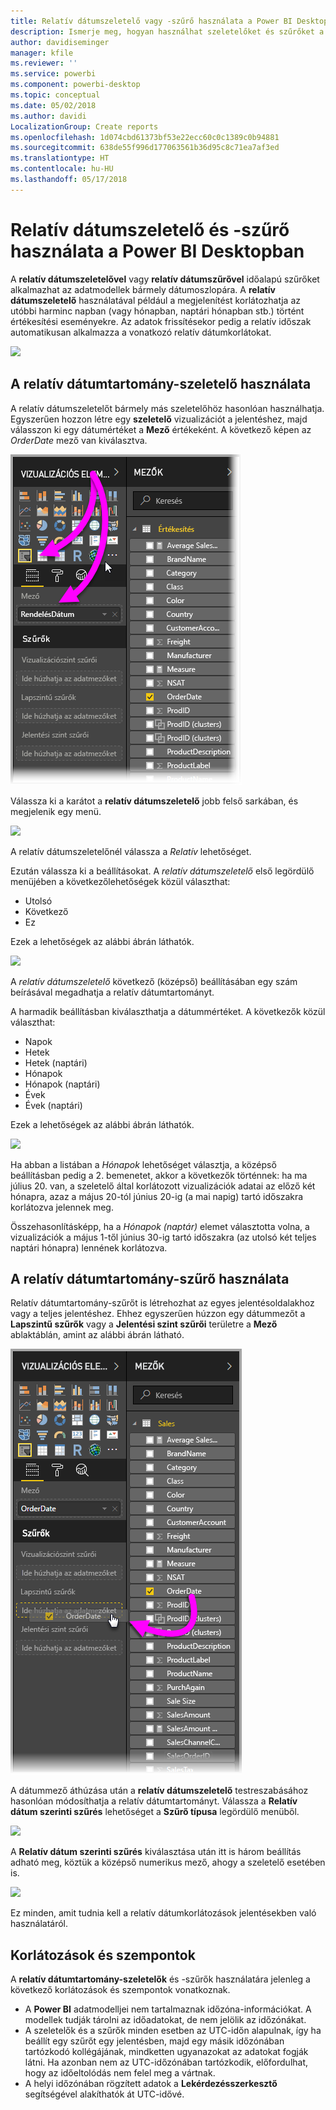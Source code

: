 ```yaml
---
title: Relatív dátumszeletelő vagy -szűrő használata a Power BI Desktopban
description: Ismerje meg, hogyan használhat szeletelőket és szűrőket a relatív dátumtartományok korlátozására a Power BI Desktopban.
author: davidiseminger
manager: kfile
ms.reviewer: ''
ms.service: powerbi
ms.component: powerbi-desktop
ms.topic: conceptual
ms.date: 05/02/2018
ms.author: davidi
LocalizationGroup: Create reports
ms.openlocfilehash: 1d074cbd61373bf53e22ecc60c0c1389c0b94881
ms.sourcegitcommit: 638de55f996d177063561b36d95c8c71ea7af3ed
ms.translationtype: HT
ms.contentlocale: hu-HU
ms.lasthandoff: 05/17/2018
---
```

# <a name="use-a-relative-date-slicer-and-filter-in-power-bi-desktop"></a>Relatív dátumszeletelő és -szűrő használata a Power BI Desktopban
A **relatív dátumszeletelővel** vagy **relatív dátumszűrővel** időalapú szűrőket alkalmazhat az adatmodellek bármely dátumoszlopára. A **relatív dátumszeletelő** használatával például a megjelenítést korlátozhatja az utóbbi harminc napban (vagy hónapban, naptári hónapban stb.) történt értékesítési eseményekre. Az adatok frissítésekor pedig a relatív időszak automatikusan alkalmazza a vonatkozó relatív dátumkorlátokat.

![](media/desktop-slicer-filter-date-range/relative-date-range-slicer-filter_01.png)

## <a name="using-the-relative-date-range-slicer"></a>A relatív dátumtartomány-szeletelő használata
A relatív dátumszeletelőt bármely más szeletelőhöz hasonlóan használhatja. Egyszerűen hozzon létre egy **szeletelő** vizualizációt a jelentéshez, majd válasszon ki egy dátumértéket a **Mező** értékeként. A következő képen az *OrderDate* mező van kiválasztva.

![](media/desktop-slicer-filter-date-range/relative-date-range-slicer-filter_02.png)

Válassza ki a karátot a **relatív dátumszeletelő** jobb felső sarkában, és megjelenik egy menü.

![](media/desktop-slicer-filter-date-range/relative-date-range-slicer-filter_03.png)

A relatív dátumszeletelőnél válassza a *Relatív* lehetőséget.

Ezután válassza ki a beállításokat. A *relatív dátumszeletelő* első legördülő menüjében a következőlehetőségek közül választhat:

* Utolsó
* Következő
* Ez

Ezek a lehetőségek az alábbi ábrán láthatók.

![](media/desktop-slicer-filter-date-range/relative-date-range-slicer-filter_04.png)

A *relatív dátumszeletelő* következő (középső) beállításában egy szám beírásával megadhatja a relatív dátumtartományt.

A harmadik beállításban kiválaszthatja a dátummértéket. A következők közül választhat:

* Napok
* Hetek
* Hetek (naptári)
* Hónapok
* Hónapok (naptári)
* Évek
* Évek (naptári)

Ezek a lehetőségek az alábbi ábrán láthatók.

![](media/desktop-slicer-filter-date-range/relative-date-range-slicer-filter_05.png)

Ha abban a listában a *Hónapok* lehetőséget választja, a középső beállításban pedig a 2. bemenetet, akkor a következők történnek: ha ma július 20. van, a szeletelő által korlátozott vizualizációk adatai az előző két hónapra, azaz a május 20-tól június 20-ig (a mai napig) tartó időszakra korlátozva jelennek meg.

Összehasonlításképp, ha a *Hónapok (naptár)* elemet választotta volna, a vizualizációk a május 1-től június 30-ig tartó időszakra (az utolsó két teljes naptári hónapra) lennének korlátozva.

## <a name="using-the-relative-date-range-filter"></a>A relatív dátumtartomány-szűrő használata
Relatív dátumtartomány-szűrőt is létrehozhat az egyes jelentésoldalakhoz vagy a teljes jelentéshez. Ehhez egyszerűen húzzon egy dátummezőt a **Lapszintű szűrők** vagy a **Jelentési szint szűrői** területre a **Mező** ablaktáblán, amint az alábbi ábrán látható.

![](media/desktop-slicer-filter-date-range/relative-date-range-slicer-filter_06.png)

A dátummező áthúzása után a **relatív dátumszeletelő** testreszabásához hasonlóan módosíthatja a relatív dátumtartományt. Válassza a **Relatív dátum szerinti szűrés** lehetőséget a **Szűrő típusa** legördülő menüből.

![](media/desktop-slicer-filter-date-range/relative-date-range-slicer-filter_07.png)

A **Relatív dátum szerinti szűrés** kiválasztása után itt is három beállítás adható meg, köztük a középső numerikus mező, ahogy a szeletelő esetében is.

![](media/desktop-slicer-filter-date-range/relative-date-range-slicer-filter_08.png)

Ez minden, amit tudnia kell a relatív dátumkorlátozások jelentésekben való használatáról.

## <a name="limitations-and-considerations"></a>Korlátozások és szempontok
A **relatív dátumtartomány-szeletelők** és -szűrők használatára jelenleg a következő korlátozások és szempontok vonatkoznak.

* A **Power BI** adatmodelljei nem tartalmaznak időzóna-információkat. A modellek tudják tárolni az időadatokat, de nem jelölik az időzónákat.
* A szeletelők és a szűrők minden esetben az UTC-időn alapulnak, így ha beállít egy szűrőt egy jelentésben, majd egy másik időzónában tartózkodó kollégájának, mindketten ugyanazokat az adatokat fogják látni. Ha azonban nem az UTC-időzónában tartózkodik, előfordulhat, hogy az időeltolódás nem felel meg a vártnak.
* A helyi időzónában rögzített adatok a **Lekérdezésszerkesztő** segítségével alakíthatók át UTC-idővé.

